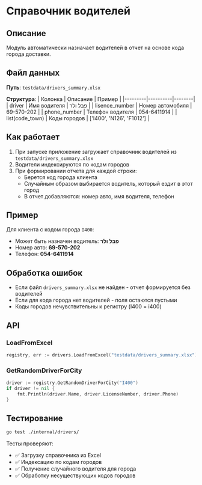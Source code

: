 # Справочник водителей

## Описание

Модуль автоматически назначает водителей в отчет на основе кода города доставки.

## Файл данных

**Путь**: `testdata/drivers_summary.xlsx`

**Структура**:
| Колонка | Описание | Пример |
|---------|----------|--------|
| driver | Имя водителя | פבל ולר |
| lisence_number | Номер автомобиля | 69-570-202 |
| phone_number | Телефон водителя | 054-6411914 |
| list(code_town) | Коды городов | ['I400', 'N126', 'F1012'] |

## Как работает

1. При запуске приложение загружает справочник водителей из `testdata/drivers_summary.xlsx`
2. Водители индексируются по кодам городов
3. При формировании отчета для каждой строки:
   - Берется код города клиента
   - Случайным образом выбирается водитель, который ездит в этот город
   - В отчет добавляются: номер авто, имя водителя, телефон

## Пример

Для клиента с кодом города `I400`:
- Может быть назначен водитель: **פבל ולר**
- Номер авто: **69-570-202**
- Телефон: **054-6411914**

## Обработка ошибок

- Если файл `drivers_summary.xlsx` не найден - отчет формируется без водителей
- Если для кода города нет водителей - поля остаются пустыми
- Коды городов нечувствительны к регистру (I400 = i400)

## API

### LoadFromExcel
```go
registry, err := drivers.LoadFromExcel("testdata/drivers_summary.xlsx")
```

### GetRandomDriverForCity
```go
driver := registry.GetRandomDriverForCity("I400")
if driver != nil {
    fmt.Println(driver.Name, driver.LicenseNumber, driver.Phone)
}
```

## Тестирование

```bash
go test ./internal/drivers/
```

Тесты проверяют:
- ✅ Загрузку справочника из Excel
- ✅ Индексацию по кодам городов
- ✅ Получение случайного водителя для города
- ✅ Обработку несуществующих кодов городов
